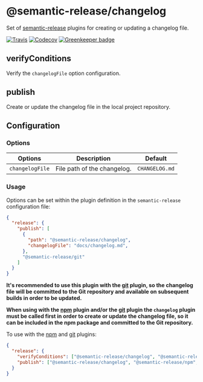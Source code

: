 # @semantic-release/changelog

Set of [semantic-release](https://github.com/semantic-release/semantic-release) plugins for creating or updating a changelog file.

[![Travis](https://img.shields.io/travis/semantic-release/changelog.svg)](https://travis-ci.org/semantic-release/changelog)
[![Codecov](https://img.shields.io/codecov/c/github/semantic-release/changelog.svg)](https://codecov.io/gh/semantic-release/changelog)
[![Greenkeeper badge](https://badges.greenkeeper.io/semantic-release/changelog.svg)](https://greenkeeper.io/)

## verifyConditions

Verify the `changelogFile` option configuration.

## publish

Create or update the changelog file in the local project repository.

## Configuration

### Options

| Options         | Description                 | Default        |
|-----------------|-----------------------------|----------------|
| `changelogFile` | File path of the changelog. | `CHANGELOG.md` |

### Usage

Options can be set within the plugin definition in the `semantic-release` configuration file:

```json
{
  "release": {
    "publish": [
      {
        "path": "@semantic-release/changelog",
        "changelogFile": "docs/changelog.md",
      },
      "@semantic-release/git"
    ]
  }
}
```

**It's recommended to use this plugin with the [git](https://github.com/semantic-release/git) plugin, so the changelog file will be committed to the Git repository and available on subsequent builds in order to be updated.**

**When using with the [npm](https://github.com/semantic-release/npm) plugin and/or the [git](https://github.com/semantic-release/git) plugin the `changelog` plugin must be called first in order to create or update the changelog file, so it can be included in the npm package and committed to the Git repository.**

To use with the [npm](https://github.com/semantic-release/npm) and [git](https://github.com/semantic-release/git) plugins:

```json
{
  "release": {
    "verifyConditions": ["@semantic-release/changelog", "@semantic-release/npm", "@semantic-release/git"],
    "publish": ["@semantic-release/changelog", "@semantic-release/npm", "@semantic-release/git"]
  }
}
```
